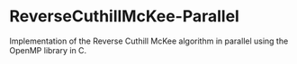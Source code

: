 # ReverseCuthillMcKee-Parallel
Implementation of the Reverse Cuthill McKee algorithm in parallel using the OpenMP library in C. 
